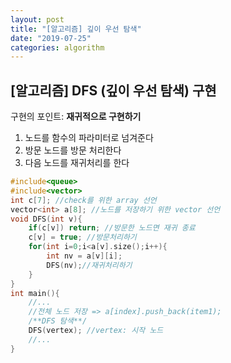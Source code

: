 ```yaml
---
layout: post
title: "[알고리즘] 깊이 우선 탐색"
date: "2019-07-25"
categories: algorithm
---
```

## [알고리즘] DFS (깊이 우선 탐색) 구현

구현의 포인트: **재귀적으로 구현하기**

1. 노드를 함수의 파라미터로 넘겨준다
2. 방문 노드를 방문 처리한다
3. 다음 노드를 재귀처리를 한다

```c++
#include<queue>
#include<vector>
int c[7]; //check를 위한 array 선언
vector<int> a[8]; //노드를 저장하기 위한 vector 선언
void DFS(int v){
    if(c[v]) return; //방문한 노드면 재귀 종료
    c[v] = true; //방문처리하기
    for(int i=0;i<a[v].size();i++){
        int nv = a[v][i];
        DFS(nv);//재귀처리하기
    }      
}
int main(){
    //...
    //전체 노드 저장 => a[index].push_back(item1);
    /**DFS 탐색**/
    DFS(vertex); //vertex: 시작 노드
    //...
}

```

